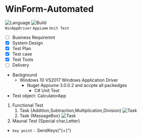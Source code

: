 # WinForm-Automated
![Language](https://img.shields.io/badge/language-.NET-brightgreen)
![Build](https://img.shields.io/badge/build-passing-brightgreen)  
`WinAppDriver` `Appiume` `Unit Test`  
- [ ] Business Requiremnt
- [x] System Design
- [x] Test Plan
- [x] Test case
- [x] Test Tools
- [ ] Delivery
* Background
  * Windows 10 VS2017 Windows Application Driver
    * Nuget Appiume 3.0.0.2 and accpte all packedges
        * C# Unit Test
* Test object: CalculatorApp 
1. Functional Test 
   1. Task {Addition,Subtraction,Multiplication,Division} ![Task](https://img.shields.io/badge/Task-done-brightgreen)
   2. Task {MassageBox} ![Task](https://img.shields.io/badge/Task-process-brightgreen)
2. Maunal Test {Special char,Letter}

* `key point`  : .SendKeys("{+}")

